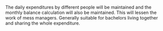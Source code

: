 The daily expenditures by different people will be maintained and the monthly balance calculation will also be maintained. This will lessen the work of mess managers. Generally suitable for bachelors living together and sharing the whole expenditure.